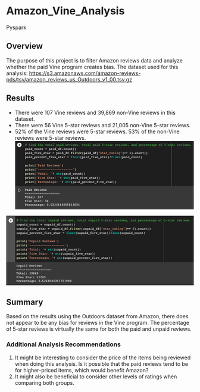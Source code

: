 # Amazon_Vine_Analysis
Pyspark

## Overview
The purpose of this project is to filter Amazon reviews data and analyze whether the paid Vine program creates bias. 
The dataset used for this analysis: https://s3.amazonaws.com/amazon-reviews-pds/tsv/amazon_reviews_us_Outdoors_v1_00.tsv.gz

## Results
- There were 107 Vine reviews and 39,869 non-Vine reviews in this dataset.
- There were 56 Vine 5-star reviews and 21,005 non-Vine 5-star reviews.
- 52% of the Vine reviews were 5-star reviews. 53% of the non-Vine reviews were 5-star reviews.
![Vine Reviews](https://github.com/jkannis/Amazon_Vine_Analysis/blob/main/Resources/Paid_Reviews_Results.png)

![Non-Vine Reviews](https://github.com/jkannis/Amazon_Vine_Analysis/blob/main/Resources/Unpaid_Reviews_Results.png)

## Summary
Based on the results using the Outdoors dataset from Amazon, there does not appear to be any bias for reviews in the Vine program. The percentage of 5-star reviews is virtually the same for both the paid and unpaid reviews.
### Additional Analysis Recommendations
1. It might be interesting to consider the price of the items being reviewed when doing this analysis. Is it possible that the paid reviews tend to be for higher-priced items, which would benefit Amazon?
2. It might also be beneficial to consider other levels of ratings when comparing both groups.

